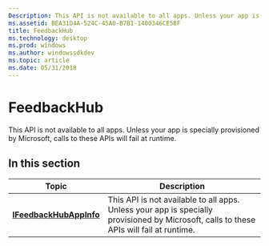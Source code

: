 ```yaml
---
Description: This API is not available to all apps. Unless your app is specially provisioned by Microsoft, calls to these APIs will fail at runtime.
ms.assetid: BEA31D4A-524C-45A0-B7B1-1400346CE58F
title: FeedbackHub
ms.technology: desktop
ms.prod: windows
ms.author: windowssdkdev
ms.topic: article
ms.date: 05/31/2018
---
```


# FeedbackHub

This API is not available to all apps. Unless your app is specially provisioned by Microsoft, calls to these APIs will fail at runtime.

## In this section



| Topic                                                        | Description                                                                                                                                         |
|--------------------------------------------------------------|-----------------------------------------------------------------------------------------------------------------------------------------------------|
| [**IFeedbackHubAppInfo**](ifeebackhubappinfo.md)<br/> | This API is not available to all apps. Unless your app is specially provisioned by Microsoft, calls to these APIs will fail at runtime. <br/> |



 

 

 




